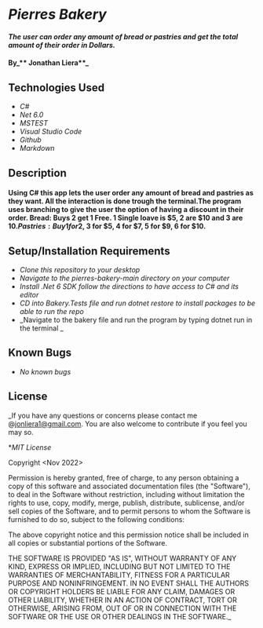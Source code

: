 # _Pierres Bakery_

#### _The user can order any amount of bread or pastries and get the total amount of their order in Dollars._ 

#### By_** Jonathan Liera**_

## Technologies Used

* _C#_
* _Net 6.0_
* _MSTEST_
* _Visual Studio Code_
* _Github_
* _Markdown_

## Description

#### Using C# this app lets the user order any amount of bread and pastries as they want. All the interaction is done trough the terminal.The program uses branching to give the user the option of having a discount in their order. Bread: Buys 2 get 1 Free. 1 Single loave is $5, 2 are $10 and 3 are $10.Pastries: Buy 1 for$2, 3 for $5, 4 for $7, 5 for $9, 6 for $10. 


## Setup/Installation Requirements

* _Clone this repository to your desktop_
* _Navigate to the pierres-bakery-main directory on your computer_
* _Install .Net 6 SDK follow the directions to have access to C# and its editor_
* _CD into Bakery.Tests file and run dotnet restore to install packages to be able to run the repo_
* _Navigate to the bakery file and run the program by typing dotnet run in the terminal _

## Known Bugs

* _No known bugs_

## License

_If you have any questions or concerns please contact me @jonliera1@gmail.com. You are also welcome to contribute if you feel you may so.

*_MIT License_

Copyright <Nov 2022> <Jonathan Liera>

Permission is hereby granted, free of charge, to any person obtaining a copy of this software and associated documentation files (the "Software"), to deal in the Software without restriction, including without limitation the rights to use, copy, modify, merge, publish, distribute, sublicense, and/or sell copies of the Software, and to permit persons to whom the Software is furnished to do so, subject to the following conditions:

The above copyright notice and this permission notice shall be included in all copies or substantial portions of the Software.

THE SOFTWARE IS PROVIDED "AS IS", WITHOUT WARRANTY OF ANY KIND, EXPRESS OR IMPLIED, INCLUDING BUT NOT LIMITED TO THE WARRANTIES OF MERCHANTABILITY, FITNESS FOR A PARTICULAR PURPOSE AND NONINFRINGEMENT. IN NO EVENT SHALL THE AUTHORS OR COPYRIGHT HOLDERS BE LIABLE FOR ANY CLAIM, DAMAGES OR OTHER LIABILITY, WHETHER IN AN ACTION OF CONTRACT, TORT OR OTHERWISE, ARISING FROM, OUT OF OR IN CONNECTION WITH THE SOFTWARE OR THE USE OR OTHER DEALINGS IN THE SOFTWARE._

